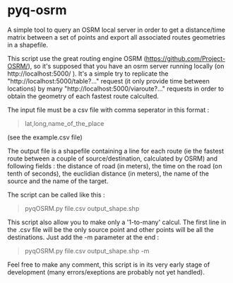 # pyq-osrm

A simple tool to query an OSRM local server in order to get a distance/time matrix between a set of points and export all associated routes geometries in a shapefile.

This script use the great routing engine OSRM (https://github.com/Project-OSRM/), so it's supposed that you have an osrm server running locally (on http://localhost:5000/ ).
It's a simple try to replicate the "http://localhost:5000/table?..." request (it only provide time between locations) by many "http://localhost:5000/viaroute?..." requests in order to obtain the geometry of each fastest route calculted.

The input file must be a csv file with comma seperator in this format :
>    lat,long,name_of_the_place

(see the example.csv file)

The output file is a shapefile containing a line for each route (ie the fastest route between a couple of source/destination, calculated by OSRM) and following fields : the distance of road (in meters), the time on the road (on tenth of seconds), the euclidian distance (in meters), the name of the source and the name of the target.

The script can be called like this :
> pyqOSRM.py file.csv output_shape.shp

This script also allow you to make only a '1-to-many' calcul. The first line in the .csv file will be the only source point and other points will be all the destinations. Just add the -m parameter at the end :
>	pyqOSRM.py file.csv output_shape.shp -m

Feel free to make any comment, this script is in its very early stage of development (many errors/exeptions are probably not yet handled).
